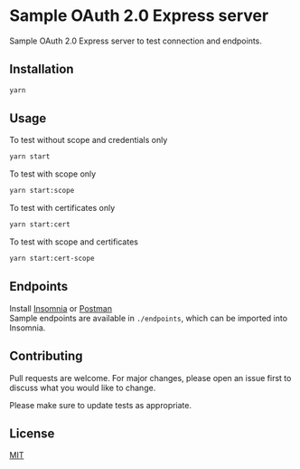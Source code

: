 # Sample OAuth 2.0 Express server
Sample OAuth 2.0 Express server to test connection and endpoints.

## Installation
```bash
yarn
```

## Usage
To test without scope and credentials only
```bash
yarn start
```

To test with scope only
```bash
yarn start:scope
```

To test with certificates only
```bash
yarn start:cert
```

To test with scope and certificates
```bash
yarn start:cert-scope
```

## Endpoints
Install [Insomnia](insomnia.rest) or [Postman](postman.com)\
Sample endpoints are available in `./endpoints`, which can be imported into Insomnia.

## Contributing
Pull requests are welcome. For major changes, please open an issue first to discuss what you would like to change.

Please make sure to update tests as appropriate.

## License
[MIT](https://choosealicense.com/licenses/mit/)
